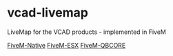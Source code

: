 # vcad-livemap
LiveMap for the VCAD products - implemented in FiveM

[FiveM-Native]()
[FiveM-ESX](https://github.com/vCAD-Systems/vcad-livemap-fivem/tree/esx)
[FiveM-QBCORE]()
